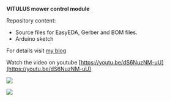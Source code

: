 **VITULUS mower control module**

Repository content:

* Source files for EasyEDA, Gerber and BOM files.
* Arduino sketch

For details visit [my blog](https://www.lacina.dev/blog/development-new-mower-unit-control/)

Watch the video on youtube [https://youtu.be/dS6NuzNM-uU](https://youtu.be/dS6NuzNM-uU)

![](https://github.com/lacina-dev/vitulus-mower-control/blob/main/VituluMowerControl.png?raw=true)

![](![image](https://user-images.githubusercontent.com/98753372/151875545-7796867a-95eb-4659-bab8-bf8be4a681e6.png))



